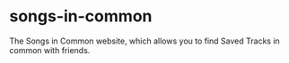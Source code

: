 # songs-in-common
The Songs in Common website, which allows you to find Saved Tracks in common with friends.
